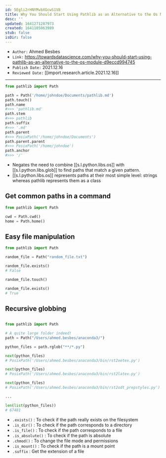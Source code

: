 ```yaml
---
id: 5Egli2rHNYMvbXGcwS1V8
title: Why You Should Start Using Pathlib as an Alternative to the Os Module
desc: ''
updated: 1641271287973
created: 1641105063989
stub: false
isDir: false
---
```


- `Author:` Ahmed Besbes
- `Link:` <https://towardsdatascience.com/why-you-should-start-using-pathlib-as-an-alternative-to-the-os-module-d9eccd994745>
- `Publish Date:` 2021.12.16
- `Reviewed Date:` [[import.research.article.2021.12.16]] 

---

```python
from pathlib import Path

path = Path('/home/johndoe/Documents/pathlib.md')
path.touch()
path.name
#>>> 'pathlib.md'
path.stem
#>>> pathlib
path.suffix
#>>> '.md'
path.parent
#>>> PosixPath('/home/johndoe/Documents')
path.parent.parent
#>>> PosixPath('/home/johndoe')
path.anchor
#>>> '/'
```

- Negates the need to combine [[s.l.python.libs.os]] with [[s.l.python.libs.glob]] to find paths that match a given pattern.
- [[s.l.python.libs.os]] represents paths at their most simple level: strings whereas pathlib represents them as a class 

## Get common paths in a command

```python
from pathlib import Path

cwd = Path.cwd()
home = Path.home()
```

## Easy file manipulation

```python
from pathlib import Path

random_file = Path("random_file.txt")

random_file.exists()
# False

random_file.touch()

random_file.exists()
# True
```

## Recursive globbing

```python

from pathlib import Path

# A quite large folder indeed!
path = Path("/Users/ahmed.besbes/anaconda3/")

python_files = path.rglob("**/*.py")

next(python_files)
# PosixPath('/Users/ahmed.besbes/anaconda3/bin/rst2xetex.py')

next(python_files)
# PosixPath('/Users/ahmed.besbes/anaconda3/bin/rst2latex.py')

next(python_files)
# PosixPath('/Users/ahmed.besbes/anaconda3/bin/rst2odt_prepstyles.py')

...

len(list(python_files))
# 67481
```

- `.exists()` : To check if the path really exists on the filesystem
- `.is_dir()` : To check if the path corresponds to a directory
- `.is_file()` : To check if the path corresponds to a file
- `.is_absolute()` : To check if the path is absolute
- `.chmod()` : To change the file mode and permissions
- `.is_mount()` : To check if the path is a mount point
- `.suffix` : Get the extension of a file

